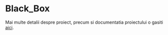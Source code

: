 # Black_Box

Mai multe detalii despre proiect, precum si documentatia proiectului o gasiti [aici](https://github.com/pandreyy99/Black_Box/blob/master/Project%20documentation.pdf).
